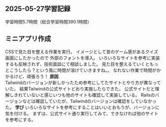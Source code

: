 ## 2025-05-27学習記録
学習時間5.7時間（総合学習時間390.1時間）

## ミニアプリ作成
CSSで見た目を整える作業を実行。
イメージとして昔のゲーム感があるクイズ画面にしたかったので
外部のフォントを導入。
いろいろなサイトを参考に実装するも反映されず、技術面談にて相談しました。
見た目を整えるていくともっとこうしたら？という風に時間が溶けていきますね。。
なれない作業で時間がかかるけど、頑張ろう！
**原因**  
Tailwindのバージョンが新しかったため参考にしてたサイトとやり方が異なっていた。
結果Tailwindの公式サイトどおり実施したらできた。
公式サイトだと理解しきれていないと感じいつも他のサイトも確認して実装している。
Railsのバージョンなどは確認していたが、Tailwindのバージョンは確認をしていなかった。
**学び**
いろいろなサイトを参考にすることはいいとおもうが、バージョンに気を付ける。
まずは、公式サイト通り実行してみて、できなければ他のサイトを参考にする。

